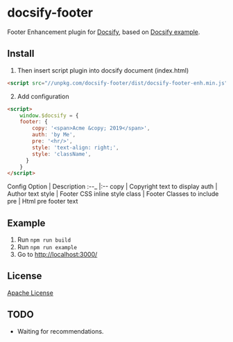 # docsify-footer
Footer Enhancement plugin for [Docsify](https://docsify.js.org), based on [Docsify example](https://docsify.js.org/#/write-a-plugin?id=example).

## Install

1. Then insert script plugin into docsify document (index.html)
```html
<script src="//unpkg.com/docsify-footer/dist/docsify-footer-enh.min.js"></script>
```
2. Add configuration
```html
<script>
    window.$docsify = {
    footer: {
        copy: '<span>Acme &copy; 2019</span>',
        auth: 'by Me',
        pre: '<hr/>',
        style: 'text-align: right;',
        style: 'className',
      }
    }
</script>
```

Config Option | Description
:--_ |:--
copy | Copyright text to display
auth | Author text
style | Footer CSS inline style
class | Footer Classes to include
pre | Html pre footer text

## Example 
1. Run `npm run build`
1. Run `npm run example`
1. Go to [http://localhost:3000/]()


## License

[Apache License](LICENSE)

## TODO

* Waiting for recommendations.
